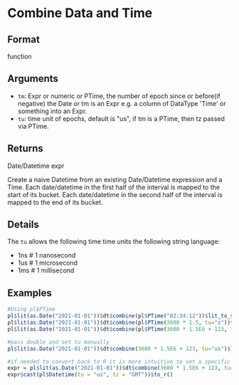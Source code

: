 # Combine Data and Time

## Format

function

## Arguments

- `tm`: Expr or numeric or PTime, the number of epoch since or before(if negative) the Date or tm is an Expr e.g. a column of DataType 'Time' or something into an Expr.
- `tu`: time unit of epochs, default is "us", if tm is a PTime, then tz passed via PTime.

## Returns

Date/Datetime expr

Create a naive Datetime from an existing Date/Datetime expression and a Time. Each date/datetime in the first half of the interval is mapped to the start of its bucket. Each date/datetime in the second half of the interval is mapped to the end of its bucket.

## Details

The `tu` allows the following time time units the following string language:

 * 1ns # 1 nanosecond
 * 1us # 1 microsecond
 * 1ms # 1 millisecond

## Examples

```r
#Using pl$PTime
pl$lit(as.Date("2021-01-01"))$dt$combine(pl$PTime("02:34:12"))$lit_to_s()
pl$lit(as.Date("2021-01-01"))$dt$combine(pl$PTime(3600 * 1.5, tu="s"))$lit_to_s()
pl$lit(as.Date("2021-01-01"))$dt$combine(pl$PTime(3600 * 1.5E6 + 123, tu="us"))$lit_to_s()

#pass double and set tu manually
pl$lit(as.Date("2021-01-01"))$dt$combine(3600 * 1.5E6 + 123, tu="us")$lit_to_s()

#if needed to convert back to R it is more intuitive to set a specific time zone
expr = pl$lit(as.Date("2021-01-01"))$dt$combine(3600 * 1.5E6 + 123, tu="us")
expr$cast(pl$Datetime(tu = "us", tz = "GMT"))$to_r()
```
